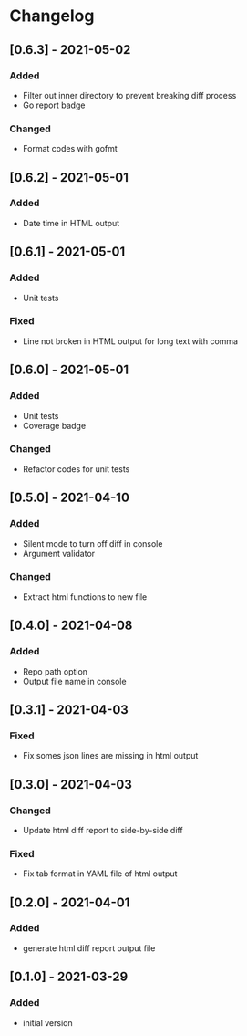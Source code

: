 # Changelog

## [0.6.3] - 2021-05-02
### Added
- Filter out inner directory to prevent breaking diff process
- Go report badge
### Changed
- Format codes with gofmt

## [0.6.2] - 2021-05-01
### Added
- Date time in HTML output

## [0.6.1] - 2021-05-01
### Added
- Unit tests
### Fixed
- Line not broken in HTML output for long text with comma

## [0.6.0] - 2021-05-01
### Added
- Unit tests
- Coverage badge
### Changed
- Refactor codes for unit tests

## [0.5.0] - 2021-04-10
### Added
- Silent mode to turn off diff in console
- Argument validator
### Changed
- Extract html functions to new file

## [0.4.0] - 2021-04-08
### Added
- Repo path option
- Output file name in console

## [0.3.1] - 2021-04-03
### Fixed
- Fix somes json lines are missing in html output

## [0.3.0] - 2021-04-03
### Changed
- Update html diff report to side-by-side diff
### Fixed
- Fix tab format in YAML file of html output

## [0.2.0] - 2021-04-01
### Added
- generate html diff report output file

## [0.1.0] - 2021-03-29
### Added
- initial version